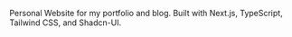 Personal Website for my portfolio and blog. Built with Next.js, TypeScript, Tailwind CSS, and Shadcn-UI.